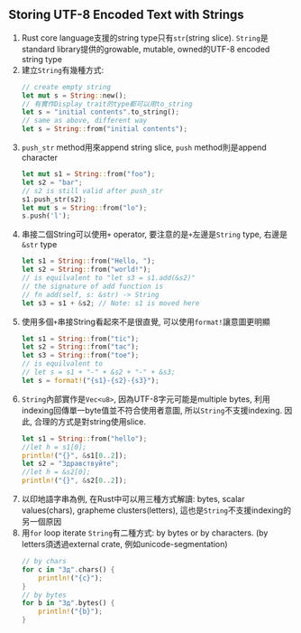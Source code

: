 ## Storing UTF-8 Encoded Text with Strings
1. Rust core language支援的string type只有`str`(string slice).
   `String`是standard library提供的growable, mutable, owned的UTF-8 encoded string type
2. 建立`String`有幾種方式:
	```rust
	// create empty string
    let mut s = String::new();
	// 有實作Display trait的type都可以用to_string
	let s = "initial contents".to_string();
	// same as above, different way
    let s = String::from("initial contents");
	```
3. `push_str` method用來append string slice, `push` method則是append character
	```rust
    let mut s1 = String::from("foo");
    let s2 = "bar";
	// s2 is still valid after push_str
    s1.push_str(s2);
    let mut s = String::from("lo");
    s.push('l');
	```
4. 串接二個String可以使用`+` operator, 要注意的是`+`左邊是`String` type,
   右邊是`&str` type
	```rust
    let s1 = String::from("Hello, ");
    let s2 = String::from("world!");
	// is equilvalent to "let s3 = s1.add(&s2)"
	// the signature of add function is
	// fn add(self, s: &str) -> String
    let s3 = s1 + &s2; // Note: s1 is moved here
	```
5. 使用多個`+`串接String看起來不是很直覺, 可以使用`format!`讓意圖更明顯
	```rust
    let s1 = String::from("tic");
    let s2 = String::from("tac");
    let s3 = String::from("toe");
	// is equilvalent to
	// let s = s1 + "-" + &s2 + "-" + &s3;
    let s = format!("{s1}-{s2}-{s3}");
	```
6. `String`內部實作是`Vec<u8>`, 因為UTF-8字元可能是multiple bytes,
   利用indexing回傳單一byte值並不符合使用者意圖, 所以`String`不支援indexing.
   因此, 合理的方式是對string使用slice.
	```rust
    let s1 = String::from("hello");
    //let h = s1[0];
    println!("{}", &s1[0..2]);
    let s2 = "Здравствуйте";
    //let h = &s2[0];
    println!("{}", &s2[0..2]);
	```
7. 以印地語字串為例, 在Rust中可以用三種方式解讀: bytes, scalar values(chars),
   grapheme clusters(letters), 這也是`String`不支援indexing的另一個原因
8. 用`for` loop iterate `String`有二種方式: by bytes or by characters.
   (by letters須透過external crate, 例如unicode-segmentation)
	```rust
	// by chars
	for c in "Зд".chars() {
		println!("{c}");
	}
	// by bytes
	for b in "Зд".bytes() {
		println!("{b}");
	}
	```
